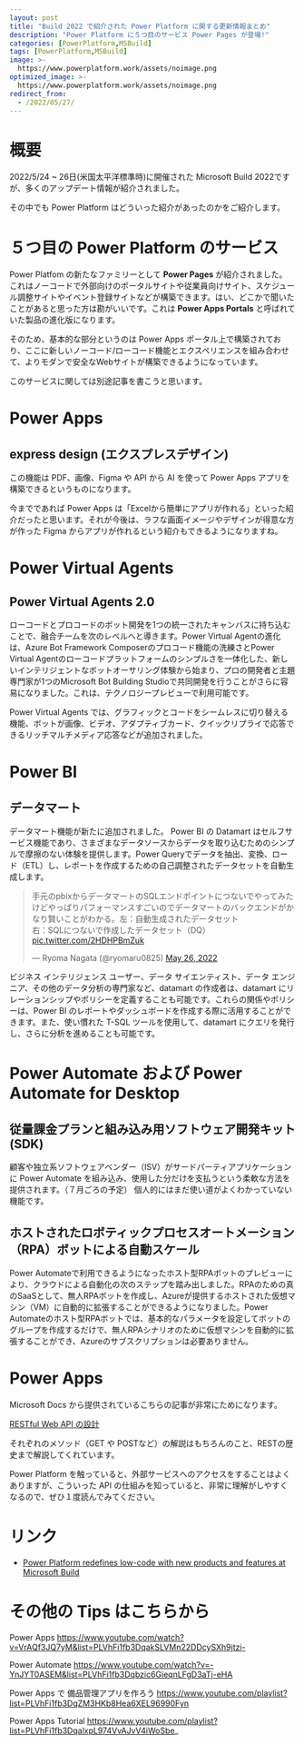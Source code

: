 ```yaml
---
layout: post
title: "Build 2022 で紹介された Power Platform に関する更新情報まとめ"
description: "Power Platform に５つ目のサービス Power Pages が登場!"
categories: [PowerPlatform,MSBuild]
tags: [PowerPlatform,MSBuild]
image: >-
  https://www.powerplatform.work/assets/noimage.png
optimized_image: >-
  https://www.powerplatform.work/assets/noimage.png
redirect_from:
  - /2022/05/27/
---
```



#  概要

2022/5/24 ~ 26日(米国太平洋標準時)に開催された Microsoft Build 2022ですが、多くのアップデート情報が紹介されました。

その中でも Power Platform はどういった紹介があったのかをご紹介します。

# ５つ目の Power Platform のサービス

Power Platfom の新たなファミリーとして **Power Pages** が紹介されました。
これはノーコードで外部向けのポータルサイトや従業員向けサイト、スケジュール調整サイトやイベント登録サイトなどが構築できます。はい、どこかで聞いたことがあると思った方は勘がいいです。これは **Power Apps Portals** と呼ばれていた製品の進化版になります。

そのため、基本的な部分というのは Power Apps ポータル上で構築されており、ここに新しいノーコード/ローコード機能とエクスペリエンスを組み合わせて、よりモダンで安全なWebサイトが構築できるようになっています。

このサービスに関しては別途記事を書こうと思います。

# Power Apps

## express design (エクスプレスデザイン)

この機能は PDF、画像、Figma や API から AI を使って Power Apps アプリを構築できるというものになります。

今までであれば Power Apps は「Excelから簡単にアプリが作れる」といった紹介だったと思います。それが今後は、ラフな画面イメージやデザインが得意な方が作った Figma からアプリが作れるという紹介もできるようになりますね。

# Power Virtual Agents

## Power Virtual Agents 2.0

ローコードとプロコードのボット開発を1つの統一されたキャンバスに持ち込むことで、融合チームを次のレベルへと導きます。Power Virtual Agentの進化は、Azure Bot Framework Composerのプロコード機能の洗練さとPower Virtual Agentのローコードプラットフォームのシンプルさを一体化した、新しいインテリジェントなボットオーサリング体験から始まり、プロの開発者と主題専門家が1つのMicrosoft Bot Building Studioで共同開発を行うことがさらに容易になりました。これは、テクノロジープレビューで利用可能です。

Power Virtual Agents では、グラフィックとコードをシームレスに切り替える機能、ボットが画像、ビデオ、アダプティブカード、クイックリプライで応答できるリッチマルチメディア応答などが追加されました。

# Power BI

## データマート

データマート機能が新たに追加されました。
Power BI の Datamart はセルフサービス機能であり、さまざまなデータソースからデータを取り込むためのシンプルで摩擦のない体験を提供します。Power Queryでデータを抽出、変換、ロード（ETL）し、レポートを作成するための自己調整されたデータセットを自動生成します。


<blockquote class="twitter-tweet"><p lang="ja" dir="ltr">手元のpbixからデータマートのSQLエンドポイントにつないでやってみたけどやっぱりパフォーマンスすごいのでデータマートのバックエンドがかなり賢いことがわかる。左：自動生成されたデータセット<br>右：SQLにつないで作成したデータセット（DQ） <a href="https://t.co/2HDHPBmZuk">pic.twitter.com/2HDHPBmZuk</a></p>&mdash; Ryoma Nagata (@ryomaru0825) <a href="https://twitter.com/ryomaru0825/status/1529676795368177664?ref_src=twsrc%5Etfw">May 26, 2022</a></blockquote> <script async src="https://platform.twitter.com/widgets.js" charset="utf-8"></script>

ビジネス インテリジェンス ユーザー、データ サイエンティスト、データ エンジニア、その他のデータ分析の専門家など、datamart の作成者は、datamart にリレーションシップやポリシーを定義することも可能です。これらの関係やポリシーは、Power BI のレポートやダッシュボードを作成する際に活用することができます。また、使い慣れた T-SQL ツールを使用して、datamart にクエリを発行し、さらに分析を進めることも可能です。


# Power Automate および Power Automate for Desktop

## 従量課金プランと組み込み用ソフトウェア開発キット(SDK)

顧客や独立系ソフトウェアベンダー（ISV）がサードパーティアプリケーションに Power Automate を組み込み、使用した分だけを支払うという柔軟な方法を提供されます。（７月ごろの予定） 個人的にはまだ使い道がよくわかっていない機能です。


## ホストされたロボティックプロセスオートメーション（RPA）ボットによる自動スケール

Power Automateで利用できるようになったホスト型RPAボットのプレビューにより、クラウドによる自動化の次のステップを踏み出しました。RPAのための真のSaaSとして、無人RPAボットを作成し、Azureが提供するホストされた仮想マシン（VM）に自動的に拡張することができるようになりました。Power Automateのホスト型RPAボットでは、基本的なパラメータを設定してボットのグループを作成するだけで、無人RPAシナリオのために仮想マシンを自動的に拡張することができ、Azureのサブスクリプションは必要ありません。


# Power Apps


Microsoft Docs から提供されているこちらの記事が非常にためになります。

[RESTful Web API の設計](https://docs.microsoft.com/ja-jp/azure/architecture/best-practices/api-design)

それぞれのメソッド（GET や POSTなど）の解説はもちろんのこと、RESTの歴史まで解説してくれています。

Power Platform を触っていると、外部サービスへのアクセスをすることはよくありますが、こういった API の仕組みを知っていると、非常に理解がしやすくなるので、ぜひ１度読んでみてください。


# リンク


- [Power Platform redefines low-code with new products and features at Microsoft Build ](https://cloudblogs.microsoft.com/powerplatform/2022/05/24/power-platform-redefines-low-code-with-new-products-and-features-at-microsoft-build/)


# その他の Tips はこちらから

Power Apps
https://www.youtube.com/watch?v=VrAQf3JQ7yM&list=PLVhFi1fb3DqakSLVMn22DDcySXh9jtzi- 

Power Automate
https://www.youtube.com/watch?v=-YnJYT0ASEM&list=PLVhFi1fb3Dqbzic6GieqnLFgD3aTj-eHA

Power Apps で 備品管理アプリを作ろう
https://www.youtube.com/playlist?list=PLVhFi1fb3DqZM3HKb8Hea6XEL96990Fyn

Power Apps Tutorial
https://www.youtube.com/playlist?list=PLVhFi1fb3DqalxpL974VvAJvV4iWoSbe_